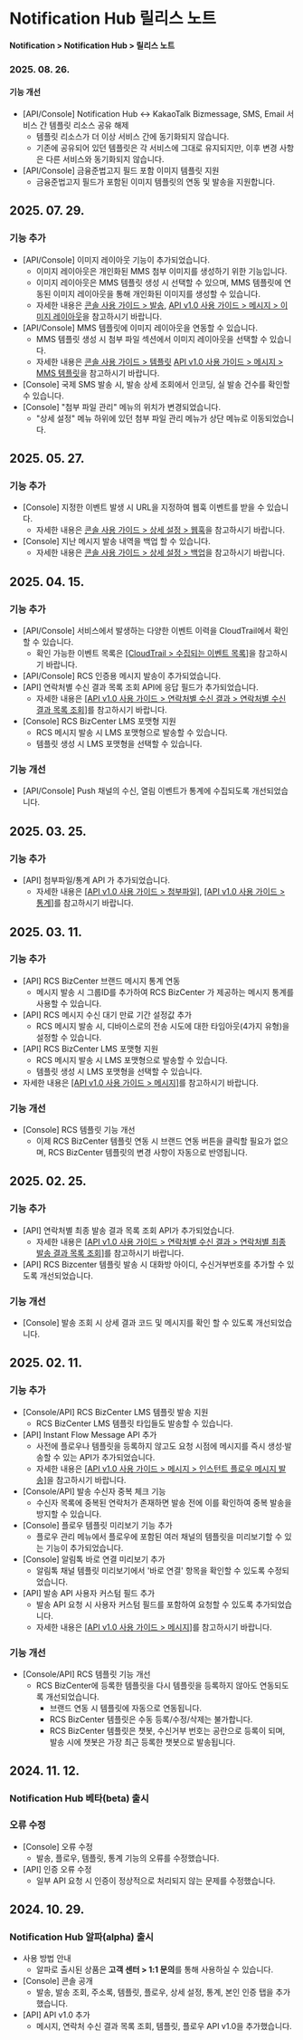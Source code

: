 <style>
.page__rnb .lst_rnb_item .rnb_item:first-of-type a {
    display: inline !important;
}
</style>
<h1>Notification Hub 릴리스 노트</h1>

**Notification > Notification Hub > 릴리스 노트**

### 2025. 08. 26.
#### 기능 개선
* [API/Console] Notification Hub <-> KakaoTalk Bizmessage, SMS, Email 서비스 간 템플릿 리소스 공유 해제
    * 템플릿 리소스가 더 이상 서비스 간에 동기화되지 않습니다.
    * 기존에 공유되어 있던 템플릿은 각 서비스에 그대로 유지되지만, 이후 변경 사항은 다른 서비스와 동기화되지 않습니다.
* [API/Console] 금융준법고지 필드 포함 이미지 템플릿 지원
    * 금융준법고지 필드가 포함된 이미지 템플릿의 연동 및 발송을 지원합니다.

## 2025. 07. 29.
### 기능 추가
* [API/Console] 이미지 레이아웃 기능이 추가되었습니다.
    * 이미지 레이아웃은 개인화된 MMS 첨부 이미지를 생성하기 위한 기능입니다.
    * 이미지 레이아웃은 MMS 템플릿 생성 시 선택할 수 있으며, MMS 템플릿에 연동된 이미지 레이아웃을 통해 개인화된 이미지를 생성할 수 있습니다.
    * 자세한 내용은 [콘솔 사용 가이드 > 발송](./console-guide/image-layout), [API v1.0 사용 가이드 > 메시지 > 이미지 레이아웃](./api-guide-v1x0/image-layout)을 참고하시기 바랍니다.
* [API/Console] MMS 템플릿에 이미지 레이아웃을 연동할 수 있습니다.
    * MMS 템플릿 생성 시 첨부 파일 섹션에서 이미지 레이아웃을 선택할 수 있습니다.
    * 자세한 내용은 [콘솔 사용 가이드 > 템플릿](./console-guide/template/#templateV1x0001CreateSmsTemplate) [API v1.0 사용 가이드 > 메시지 > MMS 템플릿](./api-guide-v1x0/template/#templateV1x0001CreateSmsTemplate)을 참고하시기 바랍니다.
* [Console] 국제 SMS 발송 시, 발송 상세 조회에서 인코딩, 실 발송 건수를 확인할 수 있습니다.
* [Console] "첨부 파일 관리" 메뉴의 위치가 변경되었습니다.
    * "상세 설정" 메뉴 하위에 있던 첨부 파일 관리 메뉴가 상단 메뉴로 이동되었습니다.

## 2025. 05. 27.
### 기능 추가
* [Console] 지정한 이벤트 발생 시 URL을 지정하여 웹훅 이벤트를 받을 수 있습니다.
    * 자세한 내용은 [콘솔 사용 가이드 > 상세 설정 > 웹훅](./console-guide/detailed-setting/#webhook)을 참고하시기 바랍니다.
* [Console] 지난 메시지 발송 내역을 백업 할 수 있습니다.
    * 자세한 내용은 [콘솔 사용 가이드 > 상세 설정 > 백업](./console-guide/detailed-setting/#backup)을 참고하시기 바랍니다.

## 2025. 04. 15.
### 기능 추가
* [API/Console] 서비스에서 발생하는 다양한 이벤트 이력을 CloudTrail에서 확인할 수 있습니다.
    * 확인 가능한 이벤트 목록은 [[CloudTrail > 수집되는 이벤트 목록]](../../../Governance%20&%20Audit/CloudTrail/ko/event-list)을 참고하시기 바랍니다.
* [API/Console] RCS 인증용 메시지 발송이 추가되었습니다.
* [API] 연락처별 수신 결과 목록 조회 API에 응답 필드가 추가되었습니다.
    * 자세한 내용은 [[API v1.0 사용 가이드 > 연락처별 수신 결과 > 연락처별 수신 결과 목록 조회]](./api-guide-v1x0/contact-delivery-result/#_1)를 참고하시기 바랍니다.
* [Console] RCS BizCenter LMS 포맷형 지원
    * RCS 메시지 발송 시 LMS 포맷형으로 발송할 수 있습니다.
    * 템플릿 생성 시 LMS 포맷형을 선택할 수 있습니다.

### 기능 개선
* [API/Console] Push 채널의 수신, 열림 이벤트가 통계에 수집되도록 개선되었습니다.

## 2025. 03. 25.
### 기능 추가
* [API] 첨부파일/통계 API 가 추가되었습니다.
    * 자세한 내용은 [[API v1.0 사용 가이드 > 첨부파일]](./api-guide-v1x0/attachment), [[API v1.0 사용 가이드 > 통계]](./api-guide-v1x0/stats)를 참고하시기 바랍니다.

## 2025. 03. 11.

### 기능 추가
* [API] RCS BizCenter 브랜드 메시지 통계 연동
    * 메시지 발송 시 그룹ID를 추가하여 RCS BizCenter 가 제공하는 메시지 통계를 사용할 수 있습니다.
* [API] RCS 메시지 수신 대기 만료 기간 설정값 추가
    * RCS 메시지 발송 시, 디바이스로의 전송 시도에 대한 타임아웃(4가지 유형)을 설정할 수 있습니다.
* [API] RCS BizCenter LMS 포맷형 지원
    * RCS 메시지 발송 시 LMS 포맷형으로 발송할 수 있습니다.
    * 템플릿 생성 시 LMS 포맷형을 선택할 수 있습니다.
* 자세한 내용은 [[API v1.0 사용 가이드 > 메시지]](./api-guide-v1x0/message)를 참고하시기 바랍니다.

### 기능 개선
* [Console] RCS 템플릿 기능 개선
    * 이제 RCS BizCenter 템플릿 연동 시 브랜드 연동 버튼을 클릭할 필요가 없으며, RCS BizCenter 템플릿의 변경 사항이 자동으로 반영됩니다.

## 2025. 02. 25.

### 기능 추가
* [API] 연락처별 최종 발송 결과 목록 조회 API가 추가되었습니다.
    * 자세한 내용은 [[API v1.0 사용 가이드 > 연락처별 수신 결과 > 연락처별 최종 발송 결과 목록 조회]](./api-guide-v1x0/contact-delivery-result/#_2)를 참고하시기 바랍니다.
* [API] RCS Bizcenter 템플릿 발송 시 대화방 아이디, 수신거부번호를 추가할 수 있도록 개선되었습니다.

### 기능 개선
* [Console] 발송 조회 시 상세 결과 코드 및 메시지를 확인 할 수 있도록 개선되었습니다.

## 2025. 02. 11.

### 기능 추가
* [Console/API] RCS BizCenter LMS 템플릿 발송 지원
    * RCS BizCenter LMS 템플릿 타입들도 발송할 수 있습니다.
* [API] Instant Flow Message API 추가
    * 사전에 플로우나 템플릿을 등록하지 않고도 요청 시점에 메시지를 즉시 생성·발송할 수 있는 API가 추가되었습니다.
    * 자세한 내용은 [[API v1.0 사용 가이드 > 메시지 > 인스턴트 플로우 메시지 발송]](./api-guide-v1x0/message/#_6)을 참고하시기 바랍니다.
* [Console/API] 발송 수신자 중복 체크 기능
    * 수신자 목록에 중복된 연락처가 존재하면 발송 전에 이를 확인하여 중복 발송을 방지할 수 있습니다.
* [Console] 플로우 템플릿 미리보기 기능 추가
    * 플로우 관리 메뉴에서 플로우에 포함된 여러 채널의 템플릿을 미리보기할 수 있는 기능이 추가되었습니다.
* [Console] 알림톡 바로 연결 미리보기 추가
    * 알림톡 채널 템플릿 미리보기에서 '바로 연결' 항목을 확인할 수 있도록 수정되었습니다.
* [API] 발송 API 사용자 커스텀 필드 추가
    * 발송 API 요청 시 사용자 커스텀 필드를 포함하여 요청할 수 있도록 추가되었습니다.
    * 자세한 내용은 [[API v1.0 사용 가이드 > 메시지]](./api-guide-v1x0/message)를 참고하시기 바랍니다.

### 기능 개선
* [Console/API] RCS 템플릿 기능 개선
    * RCS BizCenter에 등록한 템플릿을 다시 템플릿을 등록하지 않아도 연동되도록 개선되었습니다.
        * 브랜드 연동 시 템플릿에 자동으로 연동됩니다.
        * RCS BizCenter 템플릿은 수동 등록/수정/삭제는 불가합니다.
        * RCS BizCenter 템플릿은 챗봇, 수신거부 번호는 공란으로 등록이 되며, 발송 시에 챗봇은 가장 최근 등록한 챗봇으로 발송됩니다.

## 2024. 11. 12.

### Notification Hub 베타(beta) 출시

### 오류 수정
* [Console] 오류 수정
    * 발송, 플로우, 템플릿, 통계 기능의 오류를 수정했습니다.
* [API] 인증 오류 수정
    * 일부 API 요청 시 인증이 정상적으로 처리되지 않는 문제를 수정했습니다.

## 2024. 10. 29.

### Notification Hub 알파(alpha) 출시
* 사용 방법 안내
    * 알파로 출시된 상품은 **고객 센터 > 1:1 문의**를 통해 사용하실 수 있습니다.
* [Console] 콘솔 공개
    * 발송, 발송 조회, 주소록, 템플릿, 플로우, 상세 설정, 통계, 본인 인증 탭을 추가했습니다.
* [API] API v1.0 추가
    * 메시지, 연락처 수신 결과 목록 조회, 템플릿, 플로우 API v1.0을 추가했습니다.
